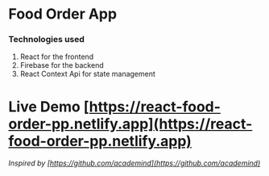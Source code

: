 # Food Order App
### Technologies used
1. React for the frontend
2. Firebase for the backend
3. React Context Api for state management
# Live Demo  [https://react-food-order-pp.netlify.app](https://react-food-order-pp.netlify.app)
*Inspired by [https://github.com/academind](https://github.com/academind)*
